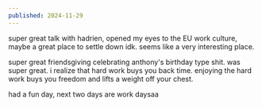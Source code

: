 ```yaml
---
published: 2024-11-29
---
```


super great talk with hadrien, opened my eyes to the EU work culture, maybe a great place to settle down idk. seems like a very interesting place.

super great friendsgiving celebrating anthony's birthday type shit. was super great. i realize that hard work buys you back time. enjoying the hard work buys you freedom and lifts a weight off your chest.

had a fun day, next two days are work daysaa